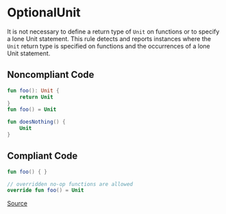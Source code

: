 # OptionalUnit

It is not necessary to define a return type of `Unit` on functions or to specify a lone Unit statement.
This rule detects and reports instances where the `Unit` return type is specified on functions and the occurrences
of a lone Unit statement.

## Noncompliant Code

```kotlin
fun foo(): Unit {
    return Unit
}
fun foo() = Unit

fun doesNothing() {
    Unit
}
```
## Compliant Code

```kotlin
fun foo() { }

// overridden no-op functions are allowed
override fun foo() = Unit
```

[Source](https://detekt.dev/docs/rules/style#optionalunit)
